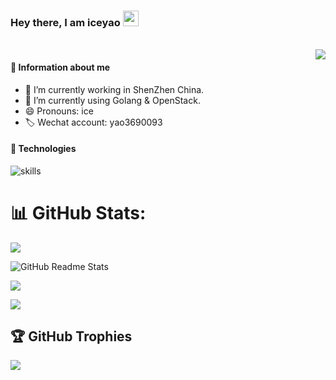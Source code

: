 ### Hey there, I am iceyao <img src="https://media.giphy.com/media/hvRJCLFzcasrR4ia7z/giphy.gif" width="25px">

<br />

<img src="https://github-readme-stats.mrdulin.vercel.app/api?username=yaoice&count_private=true&show_icons=true&hide_border=true&icon_color=586069&title_color=0366d6" align="right">

#### 🎯 Information about me
- 🔭 I’m currently working in ShenZhen China.
- 🌱 I’m currently using Golang & OpenStack.
- 😄 Pronouns: ice
- 🏷 Wechat account: yao3690093


#### 🔧 Technologies

![skills](https://skillicons.dev/icons?i=golang,md,kubernetes,docker,nginx,jenkins,git,github,gitlab,vscode,linux,prometheus,redis,mysql,openshift,openstack,aws&theme=light)


 

# 📊 GitHub Stats:
![](https://komarev.com/ghpvc/?username=yaoice&theme=vue-dark&hide_border=false&bg_color=3b580a)

![GitHub Readme Stats](https://github-readme-stats.vercel.app/api?username=yaoice&show_icons=true&locale=en&theme=vue-dark&hide_border=false&bg_color=3b580a)

![](https://github-readme-streak-stats.herokuapp.com/?user=yaoice&theme=vue-dark&hide_border=false&bg_color=3b580a)

![](https://github-readme-stats.vercel.app/api/top-langs/?username=yaoice&theme=vue-dark&hide_border=false&include_all_commits=true&count_private=true&layout=compact&bg_color=3b580a)


## 🏆 GitHub Trophies
![](https://github-profile-trophy.vercel.app/?username=yaoice&theme=radical&no-frame=false&no-bg=false&margin-w=4)

